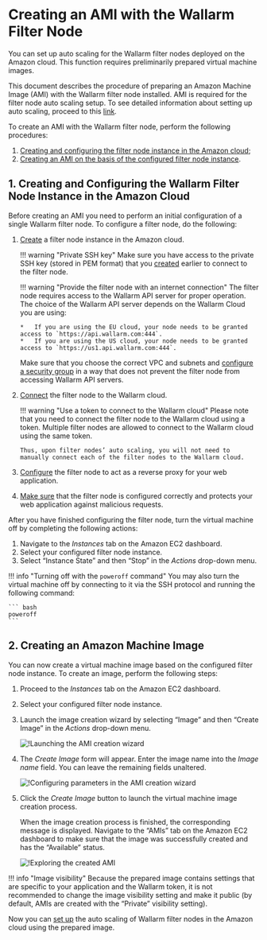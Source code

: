 [link-docs-aws-autoscaling]:        autoscaling-overview.md
[link-docs-aws-node-setup]:         ../../installation-ami-en.md
[link-ssh-keys-guide]:              ../../installation-ami-en.md#2-create-a-pair-of-ssh-keys
[link-security-group-guide]:        ../../installation-ami-en.md#3-create-a-security-group
[link-cloud-connect-guide]:         ../../installation-ami-en.md#6-connect-the-filter-node-to-the-wallarm-cloud
[link-docs-reverse-proxy-setup]:    ../../installation-ami-en.md#8-set-up-filtering-and-proxying-rules
[link-docs-check-operation]:        ../../installation-check-operation-en.md

[img-launch-ami-wizard]:        ../../../images/installation-ami/auto-scaling/common/create-image/launch-ami-wizard.png 
[img-config-ami-wizard]:        ../../../images/installation-ami/auto-scaling/common/create-image/config-ami-wizard.png  
[img-explore-created-ami]:      ../../../images/installation-ami/auto-scaling/common/create-image/explore-ami.png

[anchor-node]:  #1-creating-and-configuring-the-wallarm-filter-node-instance-in-the-amazon-cloud
[anchor-ami]:   #2-creating-an-amazon-machine-image

#   Creating an AMI with the Wallarm Filter Node

You can set up auto scaling for the Wallarm filter nodes deployed on the Amazon cloud. This function requires preliminarily prepared virtual machine images.

This document describes the procedure of preparing an Amazon Machine Image (AMI) with the Wallarm filter node installed. AMI is required for the filter node auto scaling setup. To see detailed information about setting up auto scaling, proceed to this [link][link-docs-aws-autoscaling].

To create an AMI with the Wallarm filter node, perform the following procedures:
1.  [Creating and configuring the filter node instance in the Amazon cloud][anchor-node];
2.  [Creating an AMI on the basis of the configured filter node instance][anchor-ami].


##  1.  Creating and Configuring the Wallarm Filter Node Instance in the Amazon Cloud

Before creating an AMI you need to perform an initial configuration of a single Wallarm filter node. To configure a filter node, do the following:
1.  [Create][link-docs-aws-node-setup] a filter node instance in the Amazon cloud.
    
    !!! warning "Private SSH key"
        Make sure you have access to the private SSH key (stored in PEM format) that you [created][link-ssh-keys-guide] earlier to connect to the filter node.

    !!! warning "Provide the filter node with an internet connection"
        The filter node requires access to the Wallarm API server for proper operation. The choice of the Wallarm API server depends on the Wallarm Cloud you are using:
        
        *   If you are using the EU cloud, your node needs to be granted access to `https://api.wallarm.com:444`.
        *   If you are using the US cloud, your node needs to be granted access to `https://us1.api.wallarm.com:444`.
        
    Make sure that you choose the correct VPC and subnets and [configure a security group][link-security-group-guide] in a way that does not prevent the filter node from accessing Wallarm API servers.

2.  [Connect][link-cloud-connect-guide] the filter node to the Wallarm cloud.

    !!! warning "Use a token to connect to the Wallarm cloud"
        Please note that you need to connect the filter node to the Wallarm cloud using a token. Multiple filter nodes are allowed to connect to the Wallarm cloud using the same token. 
        
        Thus, upon filter nodes’ auto scaling, you will not need to manually connect each of the filter nodes to the Wallarm cloud.

3.  [Configure][link-docs-reverse-proxy-setup] the filter node to act as a reverse proxy for your web application.

4.  [Make sure][link-docs-check-operation] that the filter node is configured correctly and protects your web application against malicious requests.

After you have finished configuring the filter node, turn the virtual machine off by completing the following actions:
1.  Navigate to the *Instances* tab on the Amazon EC2 dashboard.
2.  Select your configured filter node instance.
3.  Select “Instance State” and then “Stop” in the *Actions* drop-down menu.

!!! info "Turning off with the `poweroff` command"
    You may also turn the virtual machine off by connecting to it via the SSH protocol and running the following command:
    
    ``` bash
    poweroff
    ```

##  2.  Creating an Amazon Machine Image

You can now create a virtual machine image based on the configured filter node instance. To create an image, perform the following steps:
1.  Proceed to the *Instances* tab on the Amazon EC2 dashboard.
2.  Select your configured filter node instance.
3.  Launch the image creation wizard by selecting “Image” and then “Create Image” in the *Actions* drop-down menu.

    ![!Launching the AMI creation wizard][img-launch-ami-wizard]
    
4.  The *Create Image* form will appear. Enter the image name into the *Image name* field. You can leave the remaining fields unaltered.

    ![!Configuring parameters in the AMI creation wizard][img-config-ami-wizard]
    
5.  Click the *Create Image* button to launch the virtual machine image creation process.
    
    When the image creation process is finished, the corresponding message is displayed. Navigate to the “AMIs” tab on the Amazon EC2 dashboard to make sure that the image was successfully created and has the “Available” status.
    
    ![!Exploring the created AMI][img-explore-created-ami]

!!! info "Image visibility"
    Because the prepared image contains settings that are specific to your application and the Wallarm token, it is not recommended to change the image visibility setting and make it public (by default, AMIs are created with the “Private” visibility setting).

Now you can [set up][link-docs-aws-autoscaling] the auto scaling of Wallarm filter nodes in the Amazon cloud using the prepared image.